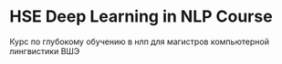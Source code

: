 # HSE Deep Learning in NLP Course
Курс по глубокому обучению в нлп для магистров компьютерной лингвистики ВШЭ
